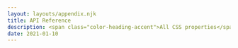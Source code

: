 ```yaml
---
layout: layouts/appendix.njk
title: API Reference
description: <span class="color-heading-accent">All CSS properties</span> listed in alphabetical order
date: 2021-01-10
---
```


